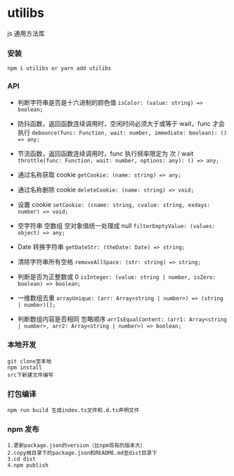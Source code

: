 # utilibs

js 通用方法库

### 安装

`npm i utilibs or yarn add utilibs`

### API

- 判断字符串是否是十六进制的颜色值
  `isColor: (value: string) => boolean;`

- 防抖函数，返回函数连续调用时，空闲时间必须大于或等于 wait，func 才会执行
  `debounce(func: Function, wait: number, immediate: boolean): () => any;`

- 节流函数，返回函数连续调用时，func 执行频率限定为 次 / wait
  `throttle(func: Function, wait: number, options: any): () => any;`

- 通过名称获取 cookie
  `getCookie: (name: string) => any;`
- 通过名称删除 cookie
  `deleteCookie: (name: string) => void;`
- 设置 cookie
  `setCookie: (cname: string, cvalue: string, exdays: number) => void;`
- 空字符串 空数组 空对象值统一处理成 null
  `filterEmptyValue: (values: object) => any;`
- Date 转换字符串
  `getDateStr: (theDate: Date) => string;`
- 清除字符串所有空格
  `removeAllSpace: (str: string) => string;`
- 判断是否为正整数或 0
  `isInteger: (value: string | number, isZero: boolean) => boolean;`
- 一维数组去重
  `arrayUnique: (arr: Array<string | number>) => (string | number)[];`
- 判断数组内容是否相同 忽略顺序
  `arrIsEqualContent: (arr1: Array<string | number>, arr2: Array<string | number>) => boolean;`

### 本地开发

```
git clone至本地
npm install
src下新建文件编写
```

### 打包编译

```
npm run build 生成index.ts文件和.d.ts声明文件
```

### npm 发布

```
1.更新package.json的version（比npm现有的版本大）
2.copy根目录下的package.json和README.md至dist目录下
3.cd dist
4.npm publish

```
